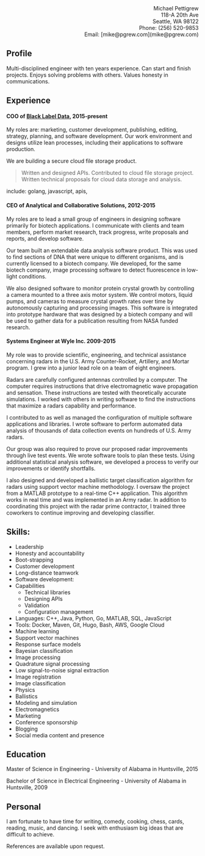 <div align="right">
  Michael Pettigrew<br>
  118-A 20th Ave<br>
  Seattle, WA 98122<br>
  Phone: (256) 520-9853<br>
  Email: [mike@pgrew.com](mike@pgrew.com)
</div>

## Profile
Multi-disciplined engineer with ten years experience. Can start and finish projects. Enjoys solving problems with others. Values honesty in communications.

## Experience
#### COO of [Black Label Data](http://blacklabeldata.github.io/), 2015-present
My roles are: marketing, customer development, publishing, editing, strategy, planning, and software development. Our work environment and designs utilize lean processes, including their applications to software production.

We are building a secure cloud file storage product.


> Written and designed APIs. Contributed to cloud file storage project. Written technical proposals for cloud data storage and analysis.

include: golang, javascript, apis,

#### CEO of Analytical and Collaborative Solutions, 2012-2015

My roles are to lead a small group of engineers in designing software primarily for biotech applications. I communicate with clients and team members, perform market research, track progress, write proposals and reports, and develop software.


Our team built an extendable data analysis software product. This was used to find sections of DNA that were unique to different organisms, and is currently licensed to a biotech company. We developed, for the same biotech company, image processing software to detect fluorescence in low-light conditions.

We also designed software to monitor protein crystal growth by controlling a camera mounted to a three axis motor system. We control motors, liquid pumps, and cameras to measure crystal growth rates over time by autonomously capturing and processing images. This software is integrated into prototype hardware that was designed by a biotech company and will be used to gather data for a publication resulting from NASA funded research.

#### Systems Engineer at Wyle Inc. 2009-2015

My role was to provide scientific, engineering, and technical assistance concerning radars in the U.S. Army Counter-Rocket, Artillery, and Mortar program. I grew into a junior lead role on a team of eight engineers.

Radars are carefully configured antennas controlled by a computer. The computer requires instructions that drive electromagnetic wave propagation and sensation. These instructions are tested with theoretically accurate simulations. I worked with others in writing software to find the instructions that maximize a radars capability and performance.

I contributed to as well as managed the configuration of multiple software applications and libraries. I wrote software to perform automated data analysis of thousands of data collection events on hundreds of U.S. Army radars.

Our group was also required to prove our proposed radar improvements through live test events. We wrote software tools to plan these tests. Using additional statistical analysis software, we developed a process to verify our improvements or identify shortfalls.

I also designed and developed a ballistic target classification algorithm for radars using support vector machine methodology. I oversaw the project from a MATLAB prototype to a real-time C++ application. This algorithm works in real time and was implemented in an Army radar. In addition to coordinating this project with the radar prime contractor, I trained three coworkers to continue improving and developing classifier.

## Skills:
- Leadership
 - Honesty and accountability
 - Boot-strapping
 - Customer development
 - Long-distance teamwork
- Software development:
 - Capabilities
   - Technical libraries
   - Designing APIs
   - Validation
   - Configuration management
 - Languages: C++, Java, Python, Go, MATLAB, SQL, JavaScript
 - Tools: Docker, Maven, Git, Hugo, Bash, AWS, Google Cloud
- Machine learning
 - Support vector machines
 - Response surface models
 - Bayesian classification
- Image processing
 - Quadrature signal processing
 - Low signal-to-noise signal extraction
 - Image registration
 - Image classification
- Physics
 - Ballistics
 - Modeling and simulation
 - Electromagnetics
- Marketing
 - Conference sponsorship
 - Blogging
 - Social media content and presence

## Education
Master of Science in Engineering - University of Alabama in Huntsville, 2015

Bachelor of Science in Electrical Engineering - University of Alabama in Huntsville, 2009

## Personal
I am fortunate to have time for writing, comedy, cooking, chess, cards, reading, music, and dancing. I seek with enthusiasm big ideas that are difficult to achieve.

References are available upon request.
